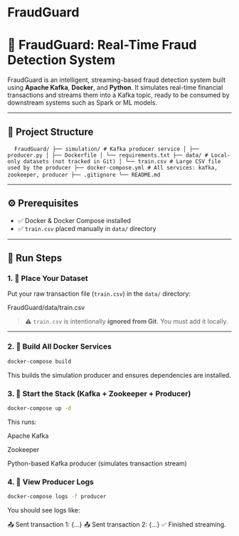 # FraudGuard

# 🚨 FraudGuard: Real-Time Fraud Detection System

FraudGuard is an intelligent, streaming-based fraud detection system built using **Apache Kafka**, **Docker**, and **Python**. It simulates real-time financial transactions and streams them into a Kafka topic, ready to be consumed by downstream systems such as Spark or ML models.

---

## 🧱 Project Structure

<pre> <code> FraudGuard/ ├── simulation/ # Kafka producer service │ ├── producer.py │ ├── Dockerfile │ └── requirements.txt ├── data/ # Local-only datasets (not tracked in Git) │ └── train.csv # Large CSV file used by the producer ├── docker-compose.yml # All services: kafka, zookeeper, producer ├── .gitignore └── README.md </code> </pre>


---

## ⚙️ Prerequisites

- ✅ Docker & Docker Compose installed
- ✅ `train.csv` placed manually in `data/` directory

---

## 🚀 Run Steps

### 1. 📁 Place Your Dataset

Put your raw transaction file (`train.csv`) in the `data/` directory:

FraudGuard/data/train.csv


> ⚠️ `train.csv` is intentionally **ignored from Git**. You must add it locally.

---

### 2. 🐳 Build All Docker Services

```bash
docker-compose build
```
This builds the simulation producer and ensures dependencies are installed.


### 3. 🔄 Start the Stack (Kafka + Zookeeper + Producer)
```bash
docker-compose up -d
```
This runs:

Apache Kafka

Zookeeper

Python-based Kafka producer (simulates transaction stream)

### 4. 🧪 View Producer Logs
```bash
docker-compose logs -f producer
```
You should see logs like:

📤 Sent transaction 1: {...}
📤 Sent transaction 2: {...}
✅ Finished streaming.
